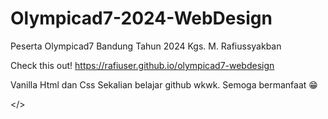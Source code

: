 # Olympicad7-2024-WebDesign
Peserta Olympicad7 Bandung Tahun 2024
Kgs. M. Rafiussyakban

Check this out!
https://rafiuser.github.io/olympicad7-webdesign

Vanilla Html dan Css
Sekalian belajar github wkwk.
Semoga bermanfaat 😁

</>
